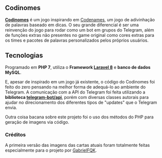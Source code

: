 ## Codinomes

**[Codinomes](https://t.me/CodinomesBot)** é um jogo inspirando em [Codenames](https://codenames.game/), um jogo de adivinhação de palavras baseado em dicas. O seu grande diferencial é ser uma reinvenção do jogo para rodar como um bot em grupos do Telegram, além de funções extras não presentes no game original como cores extras para os times e pacotes de palavras personalizados pelos próprios usuários.

## Tecnologias

Programado em **PHP 7**, utiliza o **Framework [Laravel 8](https://laravel.com/docs)** e **banco de dados MySQL**.

E, apesar de inspirado em um jogo já existente, o código do Codinomes foi feito do zero pensando na melhor forma de adequá-lo ao ambiente do Telegram. A comunicação com a API do Telegram foi feita utilizando a **biblioteca [telegram-bot/api](https://packagist.org/packages/telegram-bot/api)**, porém com diversas classes autorais para ajudar no direcionamento dos diferentes tipos de "updates" que o Telegram envia.

Outra coisa bacana sobre este projeto foi o uso dos métodos do PHP para geração de imagens via código.

### Créditos

A primeira versão das imagens das cartas atuais foram totalmente feitas especialmente para o projeto por [GabrielFQK](https://twitter.com/_kkgab).
